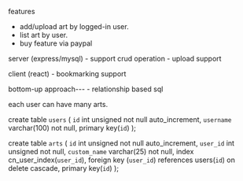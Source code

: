 
features

 - add/upload art by logged-in user.
 - list art by user.
 - buy feature via paypal

server (express/mysql)
	- support crud operation
	- upload support

client (react)
	- bookmarking support

bottom-up approach---
	- relationship based sql


each user can have many arts.

create table `users` (
  `id` int unsigned not null auto_increment,
  `username` varchar(100) not null,
  primary key(`id`)
);

create table `arts` (
  `id` int unsigned not null auto_increment,
  `user_id` int unsigned not null,
  `custom_name` varchar(25) not null,
  index cn_user_index(`user_id`),
  foreign key (`user_id`) references users(`id`) on delete cascade,
  primary key(`id`)
);
	  





